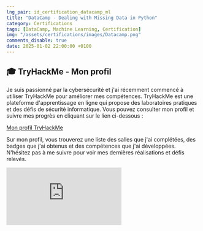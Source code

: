 ```yaml
---
lng_pair: id_certification_datacamp_ml
title: "DataCamp - Dealing with Missing Data in Python"
category: Certifications
tags: [DataCamp, Machine Learning, Certification]
img: "/assets/certifications/images/Datacamp.png"
comments_disable: true
date: 2025-01-02 22:00:00 +0100
---
```


## 🎓 TryHackMe - Mon profil  

Je suis passionné par la cybersécurité et j'ai récemment commencé à utiliser TryHackMe pour améliorer mes compétences. TryHackMe est une plateforme d'apprentissage en ligne qui propose des laboratoires pratiques et des défis de sécurité informatique. Vous pouvez consulter mon profil et suivre mes progrès en cliquant sur le lien ci-dessous :

[Mon profil TryHackMe](https://tryhackme.com/p/kitzy)

Sur mon profil, vous trouverez une liste des salles que j'ai complétées, des badges que j'ai obtenus et des compétences que j'ai développées. N'hésitez pas à me suivre pour voir mes dernières réalisations et défis relevés.

<!-- ![Aperçu de la certification](/assets/images/datacamp-ml.png)   -->

<iframe src="https://tryhackme.com/api/v2/badges/public-profile?userPublicId=2208662" style='border:none;'></iframe>

<!-- <iframe src="/assets/certifications/certificate_Dealing with Missing Data in Python.pdf" width="100%" height="500px" width="100%" height="500px">
    Ce navigateur ne supporte pas l'affichage des PDF. 
    <a href="/assets/certifications/datacamp/certificate_Dealing with Missing Data in Python.pdf">Téléchargez le PDF ici</a>.
</iframe> -->

<!-- ![Mon badge TryHackMe](https://tryhackme-badges.s3.amazonaws.com/Fadimatou.png) -->


